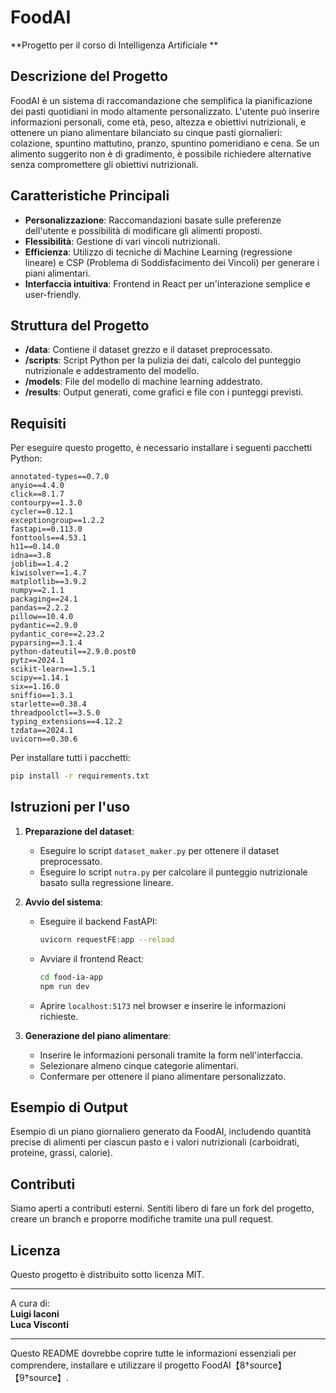 # FoodAI

**Progetto per il corso di Intelligenza Artificiale **

## Descrizione del Progetto

FoodAI è un sistema di raccomandazione che semplifica la pianificazione dei pasti quotidiani in modo altamente personalizzato. L'utente può inserire informazioni personali, come età, peso, altezza e obiettivi nutrizionali, e ottenere un piano alimentare bilanciato su cinque pasti giornalieri: colazione, spuntino mattutino, pranzo, spuntino pomeridiano e cena. Se un alimento suggerito non è di gradimento, è possibile richiedere alternative senza compromettere gli obiettivi nutrizionali.

## Caratteristiche Principali

- **Personalizzazione**: Raccomandazioni basate sulle preferenze dell'utente e possibilità di modificare gli alimenti proposti.
- **Flessibilità**: Gestione di vari vincoli nutrizionali.
- **Efficienza**: Utilizzo di tecniche di Machine Learning (regressione lineare) e CSP (Problema di Soddisfacimento dei Vincoli) per generare i piani alimentari.
- **Interfaccia intuitiva**: Frontend in React per un'interazione semplice e user-friendly.

## Struttura del Progetto

- **/data**: Contiene il dataset grezzo e il dataset preprocessato.
- **/scripts**: Script Python per la pulizia dei dati, calcolo del punteggio nutrizionale e addestramento del modello.
- **/models**: File del modello di machine learning addestrato.
- **/results**: Output generati, come grafici e file con i punteggi previsti.

## Requisiti

Per eseguire questo progetto, è necessario installare i seguenti pacchetti Python:

```
annotated-types==0.7.0
anyio==4.4.0
click==8.1.7
contourpy==1.3.0
cycler==0.12.1
exceptiongroup==1.2.2
fastapi==0.113.0
fonttools==4.53.1
h11==0.14.0
idna==3.8
joblib==1.4.2
kiwisolver==1.4.7
matplotlib==3.9.2
numpy==2.1.1
packaging==24.1
pandas==2.2.2
pillow==10.4.0
pydantic==2.9.0
pydantic_core==2.23.2
pyparsing==3.1.4
python-dateutil==2.9.0.post0
pytz==2024.1
scikit-learn==1.5.1
scipy==1.14.1
six==1.16.0
sniffio==1.3.1
starlette==0.38.4
threadpoolctl==3.5.0
typing_extensions==4.12.2
tzdata==2024.1
uvicorn==0.30.6
```
Per installare tutti i pacchetti:
```bash
pip install -r requirements.txt
```

## Istruzioni per l'uso

1. **Preparazione del dataset**:
   - Eseguire lo script `dataset_maker.py` per ottenere il dataset preprocessato.
   - Eseguire lo script `nutra.py` per calcolare il punteggio nutrizionale basato sulla regressione lineare.

2. **Avvio del sistema**:
   - Eseguire il backend FastAPI:
     ```bash
     uvicorn requestFE:app --reload
     ```
   - Avviare il frontend React:
     ```bash
     cd food-ia-app
     npm run dev
     ```
   - Aprire `localhost:5173` nel browser e inserire le informazioni richieste.

3. **Generazione del piano alimentare**:
   - Inserire le informazioni personali tramite la form nell'interfaccia.
   - Selezionare almeno cinque categorie alimentari.
   - Confermare per ottenere il piano alimentare personalizzato.

## Esempio di Output

Esempio di un piano giornaliero generato da FoodAI, includendo quantità precise di alimenti per ciascun pasto e i valori nutrizionali (carboidrati, proteine, grassi, calorie).

## Contributi

Siamo aperti a contributi esterni. Sentiti libero di fare un fork del progetto, creare un branch e proporre modifiche tramite una pull request.

## Licenza

Questo progetto è distribuito sotto licenza MIT.

---

A cura di:  
**Luigi Iaconi**  
**Luca Visconti**

--- 

Questo README dovrebbe coprire tutte le informazioni essenziali per comprendere, installare e utilizzare il progetto FoodAI【8†source】【9†source】.